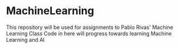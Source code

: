 # MachineLearning
This repository will be used for assignments to Pablo Rivas' Machine Learning Class
Code in here will progress towards learning Machine Learning and AI
